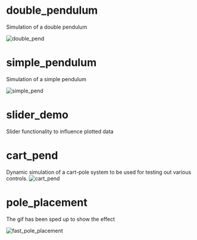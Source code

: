 # double_pendulum
Simulation of a double pendulum

![double_pend](https://user-images.githubusercontent.com/43415631/54503519-98438b80-48fd-11e9-958a-6bad6328fabf.gif)
# simple_pendulum
Simulation of a simple pendulum

![simple_pend](https://user-images.githubusercontent.com/43415631/54503312-afce4480-48fc-11e9-9e40-e2b63fb08fff.gif)
# slider_demo
Slider functionality to influence plotted data
# cart_pend
Dynamic simulation of a cart-pole system to be used for testing out various controls.
![cart_pend](https://user-images.githubusercontent.com/43415631/54503186-16069780-48fc-11e9-97e9-2c8d65f20fca.gif)
# pole_placement
The gif has been sped up to show the effect

![fast_pole_placement](https://user-images.githubusercontent.com/43415631/54903524-18dc2c00-4eaa-11e9-947f-f19f07894963.gif)
